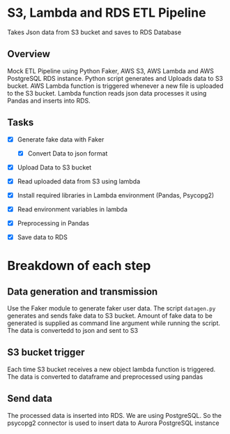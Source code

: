 
# S3, Lambda and RDS ETL Pipeline

Takes Json data from S3 bucket and saves to RDS Database

## Overview

Mock ETL Pipeline using Python Faker, AWS S3, AWS Lambda and 
AWS PostgreSQL RDS instance. Python script generates and Uploads
data to S3 bucket. AWS Lambda function is triggered whenever
a new file is uploaded to the S3 bucket. Lambda function reads
json data processes it using Pandas and inserts into RDS.


## Tasks

- [x]  Generate fake data with Faker
    - [x]  Convert Data to json format
- [x]  Upload Data to S3 bucket
- [x]  Read uploaded data from S3 using lambda
  - [x] Install required libraries in Lambda environment (Pandas, Psycopg2)
  - [x] Read environment variables in lambda
- [x]  Preprocessing in Pandas
- [x]  Save data to RDS


# Breakdown of each step

## Data generation and transmission

Use the Faker module to generate faker user data. The script `datagen.py` generates and sends fake data to S3 bucket. Amount of 
fake data to be generated is supplied as command line argument while running the script. The data is convertedd to json and sent
to S3

## S3 bucket trigger

Each time S3 bucket receives a new object lambda function is triggered. The data is converted to dataframe and
preprocessed using pandas

## Send data

The processed data is inserted into RDS. We are using PostgreSQL. So the psycopg2 connector is used to insert data to Aurora 
PostgreSQL instance